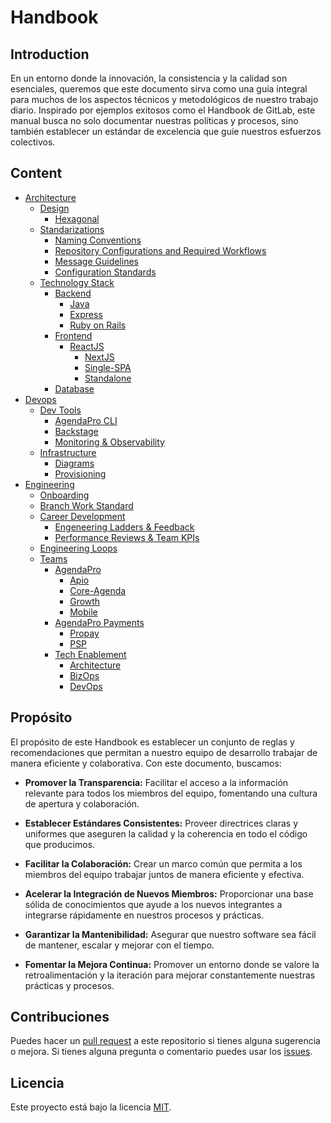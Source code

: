 # Handbook

## Introduction

En un entorno donde la innovación, la consistencia y la calidad son esenciales, queremos que este documento
sirva como una guía integral para muchos de los aspectos técnicos y metodológicos de nuestro trabajo diario.
Inspirado por ejemplos exitosos como el Handbook de GitLab, este manual busca no solo documentar nuestras políticas
y procesos, sino también establecer un estándar de excelencia que guíe nuestros esfuerzos colectivos.

## Content

- [Architecture](/architecture/readme.md)
  - [Design](/architecture/design/readme.md)
    - [Hexagonal](/architecture//design/hexagonal.md)
  - [Standarizations](/architecture/standarizations/readme.md)
    - [Naming Conventions](/architecture/standarizations/naming-conventions/readme.md)
    - [Repository Configurations and Required Workflows](/architecture/standarizations/repository-configurations/readme.md)
    - [Message Guidelines](/architecture/standarizations/message-guidelines/readme.md)
    - [Configuration Standards](/architecture/standarizations/configuration-standards/readme.md)
  - [Technology Stack](/architecture/stack/readme.md)
    - [Backend](/architecture/stack/backend/readme.md)
      - [Java](/architecture/stack/backend/java.md)
      - [Express](/architecture/stack/backend/express.md)
      - [Ruby on Rails](/architecture/stack/backend/ruby-on-rails.md)
    - [Frontend](/architecture/stack/frontend/readme.md)
      - [ReactJS](/architecture/stack/frontend/react/readme.md)
        - [NextJS](/architecture/stack/frontend/react/nextjs.md)
        - [Single-SPA](/architecture/stack/frontend/react/single-spa.md)
        - [Standalone](/architecture/stack/frontend/react/standalone.md)
    - [Database](/architecture/stack/database/readme.md)
- [Devops](/devops/readme.md)
  - [Dev Tools](/devops/dev-tools/readme.md)
    - [AgendaPro CLI](/devops/dev-tools/agendapro-cli.md)
    - [Backstage](/devops/dev-tools/backstage.md)
    - [Monitoring & Observability](/devops/dev-tools/monitoring.md)
  - [Infrastructure](/devops/infrastructure/readme.md)
    - [Diagrams](/devops/infrastructure/diagrams.md)
    - [Provisioning](/devops/infrastructure/provisioning/readme.md)
- [Engineering](/engineering/readme.md)
  - [Onboarding](/engineering/onboarding/readme.md)
  - [Branch Work Standard](/engineering/branch-work-standard/readme.md)
  - [Career Development](/engineering/career-development/readme.md)
    - [Engeneering Ladders & Feedback](/engineering/career-development/career-development.md)
    - [Performance Reviews & Team KPIs](/engineering/career-development/performance-reviews.md)
  - [Engineering Loops](/engineering/engineering-loops/readme.md)
  - [Teams](/engineering/teams/readme.md)
    - [AgendaPro](/engineering/teams/agendapro/readme.md)
      - [Apio](/engineering/teams/agendapro/apio.md)
      - [Core-Agenda](/engineering/teams/agendapro/core-agenda.md)
      - [Growth](/engineering/teams/agendapro/growth.md)
      - [Mobile](/engineering/teams/agendapro/mobile.md)
    - [AgendaPro Payments](/engineering/teams/agendapro-payments/readme.md)
      - [Propay](/engineering/teams/agendapro-payments/propay.md)
      - [PSP](/engineering/teams/agendapro-payments/psp.md)
    - [Tech Enablement](/engineering/teams/tech-enablement/readme.md)
      - [Architecture](/engineering/teams/tech-enablement/architecture.md)
      - [BizOps](/engineering/teams/tech-enablement/bizops.md)
      - [DevOps](/engineering/teams/tech-enablement/devops.md)

## Propósito

El propósito de este Handbook es establecer un conjunto de reglas y recomendaciones que permitan a nuestro equipo
de desarrollo trabajar de manera eficiente y colaborativa. Con este documento, buscamos:

- **Promover la Transparencia:** Facilitar el acceso a la información relevante para todos los miembros del equipo,
  fomentando una cultura de apertura y colaboración.

- **Establecer Estándares Consistentes:** Proveer directrices claras y uniformes que aseguren la calidad y la
  coherencia en todo el código que producimos.

- **Facilitar la Colaboración:** Crear un marco común que permita a los miembros del equipo trabajar juntos de
  manera eficiente y efectiva.

- **Acelerar la Integración de Nuevos Miembros:** Proporcionar una base sólida de conocimientos que ayude a los
  nuevos integrantes a integrarse rápidamente en nuestros procesos y prácticas.

- **Garantizar la Mantenibilidad:** Asegurar que nuestro software sea fácil de mantener, escalar y mejorar con el tiempo.

- **Fomentar la Mejora Continua:** Promover un entorno donde se valore la retroalimentación y la
  iteración para mejorar constantemente nuestras prácticas y procesos.

## Contribuciones

Puedes hacer un [pull request](https://github.com/agendapro/handbook/pulls) a este repositorio si tienes alguna sugerencia
o mejora. Si tienes alguna pregunta o comentario puedes usar los [issues](https://github.com/agendapro/handbook/issues).

## Licencia

Este proyecto está bajo la licencia [MIT](LICENSE).
